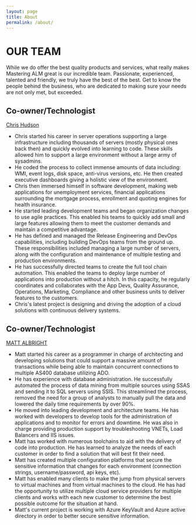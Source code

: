 ```yaml
---
layout: page
title: About
permalink: /about/
---
```


# OUR TEAM
While we do offer the best quality products and services, what really makes Mastering ALM great is our incredible team. Passionate, experienced, talented and friendly, we truly have the best of the best. Get to know the people behind the business, who are dedicated to making sure your needs are not only met, but exceeded.

## Co-owner/Technologist
[Chris Hudson]("{{site.url}}/assets/img/biochris.webp")
- Chris started his career in server operations supporting a large infrastructure including thousands of servers (mostly physical ones back then) and quickly evolved into learning to code. These skills allowed him to support a large environment without a large army of sysadmins.
- He coded the process to collect immense amounts of data including: WMI, event logs, disk space, anti-virus versions, etc. He then created executive dashboards giving a holistic view of the environment. 
- Chris then immersed himself in software development, making web applications for unemployment services, financial applications surrounding the mortgage process, enrollment and quoting engines for health insurance.
- He started leading development teams and began organization changes to use agile practices. This enabled his teams to quickly add small and large features allowing them to meet the customer demands and maintain a competitive advantage.
- He has defined and managed the Release Engineering and DevOps capabilities, including building DevOps teams from the ground up. These responsibilities included managing a large number of servers, along with the configuration and maintenance of multiple testing and production environments.
- He has successfully directed teams to create the full tool chain automation. This enabled the teams to deploy large number of applications into production without a hitch. In this capacity, he regularly coordinates and collaborates with the App Devs, Quality Assurance, Operations, Marketing, Compliance and other business units to deliver features to the customers.
- Chris's latest project is designing and driving the adoption of a cloud solutions with continuous delivery systems.


## Co-owner/Technologist
[MATT ALBRIGHT]("{{site.url}}/assets/img/biomatt.webp")
- Matt started his career as a programmer in charge of architecting and developing solutions that could support a massive amount of transactions while being able to maintain concurrent connections to multiple AS400 database utilizing ADO. 
- He has experience with database administration. He successfully automated the process of data mining from multiple sources using SSAS and sending it to SQL servers using SSIS. This streamlined the process, removed the need for a group of analysts to manually pull the data and lowered the daily time requirements by over 90%. 
- He moved into leading development and architecture teams. He has worked with developers to develop tools for the administration of applications and to monitor for errors and downtime. He was also in charge providing production support by troubleshooting VNETs, Load Balancers and IIS issues.  
- Matt has worked with numerous toolchains to aid with the delivery of code into production. He has learned to analyze the needs of each customer in order to find a solution that will best fit their need. 
- Matt has created multiple configuration platforms that secure the sensitive information that changes for each environment (connection strings, username/password, api keys, etc). 
- Matt has enabled many clients to make the jump from physical servers to virtual machines and from virtual machines to the cloud. He has had the opportunity to utilize multiple cloud service providers for multiple clients and works with each new customer to determine the best possible outcome for the situation at hand. 
- Matt's current project is working with Azure KeyVault and Azure active directory in order to better secure sensitive information. 
